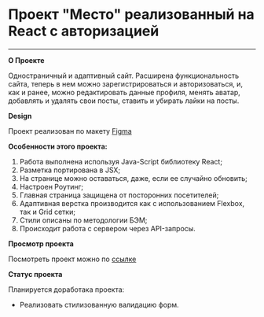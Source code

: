 # Проект "Место" реализованный на React с авторизацией
____

**О Проекте**

Одностраничный и адаптивный сайт. Расширена функциональность сайта, теперь в нем можно зарегистрироваться и авторизоваться, и, как и ранее, можно редактировать данные профиля, менять аватар, добавлять и удалять свои посты, cтавить и убирать лайки на посты.

**Design**

Проект реализован по макету [Figma](https://www.figma.com/file/2cn9N9jSkmxD84oJik7xL7/JavaScript.-Sprint-4?node-id=0%3A1)

**Особенности этого проекта:**
1. Работа выполнена используя Java-Script библиотеку React;
2. Разметка портирована в JSX;
3. На странице можно оставаться, даже, если ее случайно обновить;
4. Настроен Роутинг;
5. Главная страница защищена от посторонних посетителей;
6. Адаптивная верстка производится как с использованием Flexbox, так и Grid сетки;
7. Стили описаны по методологии БЭМ;
8. Происходит работа с сервером через API-запросы.

**Просмотр проекта**

Посмотреть проект можно по [ссылке](https://olgadavlyud.github.io/react-mesto-auth/)

**Статус проекта**

Планируется доработака проекта:
* Реализовать стилизованную валидацию форм.
